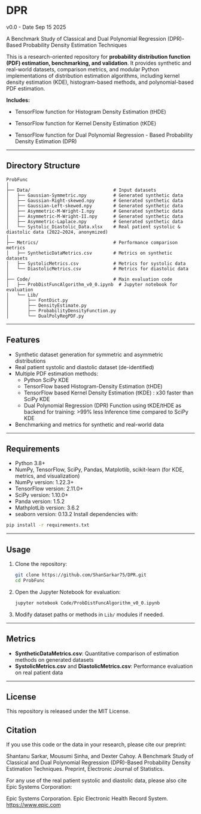 # DPR

v0.0 - Date Sep 15 2025

A Benchmark Study of Classical and Dual Polynomial Regression (DPR)-Based Probability Density Estimation Techniques

This is a research-oriented repository for **probability distribution function (PDF) estimation, benchmarking, and validation**. It provides synthetic and real-world datasets, comparison metrics, and modular Python implementations of distribution estimation algorithms, including kernel density estimation (KDE), histogram-based methods, and polynomial-based PDF estimation.  

**Includes:**

- TensorFlow function for Histogram Density Estimation (tHDE)

- TensorFlow function for Kernel Density Estimation (tKDE)

- TensorFlow function for Dual Polynomial Regression - Based Probability Density Estimation (DPR)

---

## Directory Structure  

```
ProbFunc
│
├── Data/                               # Input datasets
│   ├── Gaussian-Symmetric.npy          # Generated synthetic data
│   ├── Gaussian-Right-skewed.npy       # Generated synthetic data
│   ├── Gaussian-Left-skewed.npy        # Generated synthetic data
│   ├── Asymmetric-M-Wright-I.npy       # Generated synthetic data
│   ├── Asymmetric-M-Wright-II.npy      # Generated synthetic data
│   ├── Asymmetric-Laplace.npy          # Generated synthetic data
│   └── Systolic_Diastolic_Data.xlsx    # Real patient systolic & diastolic data (2022–2024, anonymized)
│
├── Metrics/                            # Performance comparison metrics
│   ├── SyntheticDataMetrics.csv        # Metrics on synthetic datasets
│   ├── SystolicMetrics.csv             # Metrics for systolic data
│   └── DiastolicMetrics.csv            # Metrics for diastolic data
│
├── Code/                               # Main evaluation code
│   ├── ProbDistFuncAlgorithm_v0_0.ipynb  # Jupyter notebook for evaluation
│   └── Lib/  
│       ├── FontDict.py  
│       ├── DensityEstimate.py  
│       ├── ProbabilityDensityFunction.py  
│       └── DualPolyRegPDF.py  
```

---

## Features  

- Synthetic dataset generation for symmetric and asymmetric distributions  
- Real patient systolic and diastolic dataset (de-identified)  
- Multiple PDF estimation methods:
  - Python SciPy KDE  
  - TensorFlow based Histogram-Density Estimation (tHDE) 
  - TensorFlow based Kernel Density Estimation (tKDE)  : x30 faster than SciPy KDE
  - Dual Polynomial Regression (DPR) Function using tKDE/tHDE as backend for training: >99% less Inference time compared to SciPy KDE   
- Benchmarking and metrics for synthetic and real-world data  

---

## Requirements  

- Python 3.8+  
- NumPy, TensorFlow, SciPy, Pandas, Matplotlib, scikit-learn (for KDE, metrics, and visualization)  
- NumPy version: 1.22.3+
- TensorFlow version: 2.11.0+
- SciPy version: 1.10.0+
- Panda version: 1.5.2
- MathplotLib version: 3.6.2
- seaborn version: 0.13.2
Install dependencies with:  
```bash
pip install -r requirements.txt
```

---

## Usage  

1. Clone the repository:  
   ```bash
   git clone https://github.com/ShanSarkar75/DPR.git
   cd ProbFunc
   ```  

2. Open the Jupyter Notebook for evaluation:  
   ```bash
   jupyter notebook Code/ProbDistFuncAlgorithm_v0_0.ipynb
   ```  

3. Modify dataset paths or methods in `Lib/` modules if needed.  

---

## Metrics  

- **SyntheticDataMetrics.csv**: Quantitative comparison of estimation methods on generated datasets  
- **SystolicMetrics.csv** and **DiastolicMetrics.csv**: Performance evaluation on real patient data  

---

## License  

This repository is released under the MIT License.  

## Citation

If you use this code or the data in your research, please cite our preprint:

Shantanu Sarkar, Mousumi Sinha, and Dexter Cahoy.
A Benchmark Study of Classical and Dual Polynomial Regression (DPR)-Based Probability Density Estimation Techniques.
Preprint, Electronic Journal of Statistics.

For any use of the real patient systolic and diastolic data, please also cite Epic Systems Corporation:

Epic Systems Corporation.
Epic Electronic Health Record System.
https://www.epic.com
